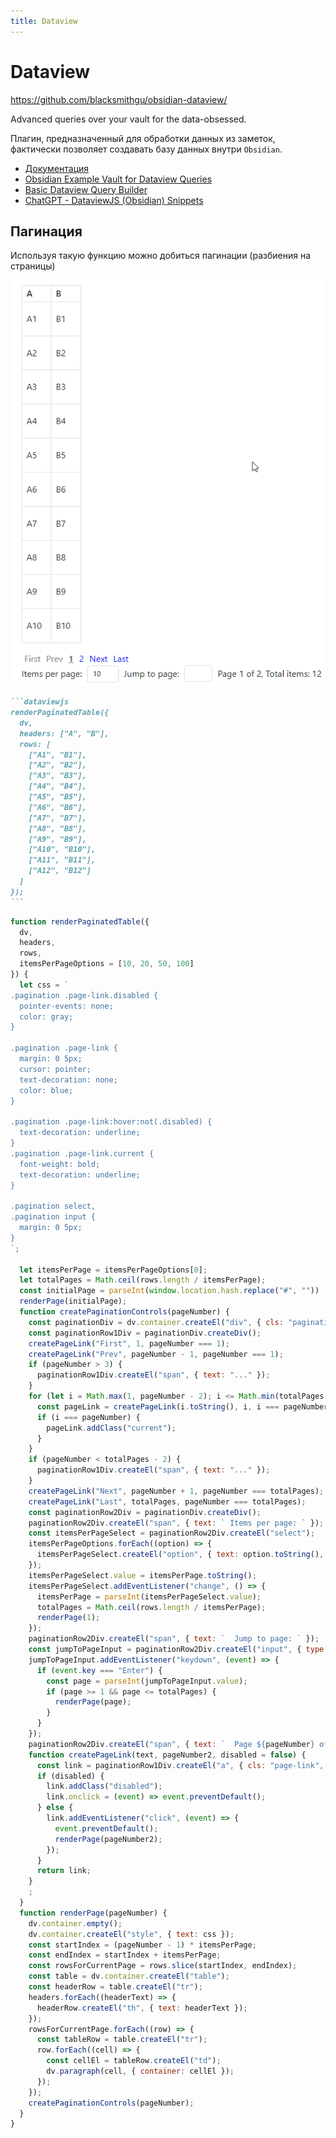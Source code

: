 ```yaml
---
title: Dataview
---
```


# Dataview

<https://github.com/blacksmithgu/obsidian-dataview/>

Advanced queries over your vault for the data-obsessed.

Плагин, предназначенный для обработки данных из заметок, фактически позволяет создавать базу данных внутри `Obsidian`.

- [Документация](https://blacksmithgu.github.io/obsidian-dataview/)
- [Obsidian Example Vault for Dataview Queries](https://github.com/s-blu/obsidian_dataview_example_vault)
- [Basic Dataview Query Builder](https://s-blu.github.io/basic-dataview-query-builder/)
- [ChatGPT - DataviewJS (Obsidian) Snippets](https://chatgpt.com/g/g-JuOzi3RXI-dataviewjs-obsidian-snippets)

## Пагинация

Используя такую функцию можно добиться пагинации (разбиения на страницы)

![](../!!files/dataview-pagination.png)

````markdown
```dataviewjs
renderPaginatedTable({
  dv,
  headers: ["A", "B"],
  rows: [
    ["A1", "B1"],
    ["A2", "B2"],
    ["A3", "B3"],
    ["A4", "B4"],
    ["A5", "B5"],
    ["A6", "B6"],
    ["A7", "B7"],
    ["A8", "B8"],
    ["A9", "B9"],
    ["A10", "B10"],
    ["A11", "B11"],
    ["A12", "B12"]
  ]
});
```
````

```js
function renderPaginatedTable({
  dv,
  headers,
  rows,
  itemsPerPageOptions = [10, 20, 50, 100]
}) {
  let css = `
.pagination .page-link.disabled {
  pointer-events: none;
  color: gray;
}

.pagination .page-link {
  margin: 0 5px;
  cursor: pointer;
  text-decoration: none;
  color: blue;
}

.pagination .page-link:hover:not(.disabled) {
  text-decoration: underline;
}
.pagination .page-link.current {
  font-weight: bold;
  text-decoration: underline;
}

.pagination select,
.pagination input {
  margin: 0 5px;
}
`;

  let itemsPerPage = itemsPerPageOptions[0];
  let totalPages = Math.ceil(rows.length / itemsPerPage);
  const initialPage = parseInt(window.location.hash.replace("#", "")) || 1;
  renderPage(initialPage);
  function createPaginationControls(pageNumber) {
    const paginationDiv = dv.container.createEl("div", { cls: "pagination" });
    const paginationRow1Div = paginationDiv.createDiv();
    createPageLink("First", 1, pageNumber === 1);
    createPageLink("Prev", pageNumber - 1, pageNumber === 1);
    if (pageNumber > 3) {
      paginationRow1Div.createEl("span", { text: "..." });
    }
    for (let i = Math.max(1, pageNumber - 2); i <= Math.min(totalPages, pageNumber + 2); i++) {
      const pageLink = createPageLink(i.toString(), i, i === pageNumber);
      if (i === pageNumber) {
        pageLink.addClass("current");
      }
    }
    if (pageNumber < totalPages - 2) {
      paginationRow1Div.createEl("span", { text: "..." });
    }
    createPageLink("Next", pageNumber + 1, pageNumber === totalPages);
    createPageLink("Last", totalPages, pageNumber === totalPages);
    const paginationRow2Div = paginationDiv.createDiv();
    paginationRow2Div.createEl("span", { text: ` Items per page: ` });
    const itemsPerPageSelect = paginationRow2Div.createEl("select");
    itemsPerPageOptions.forEach((option) => {
      itemsPerPageSelect.createEl("option", { text: option.toString(), value: option.toString() });
    });
    itemsPerPageSelect.value = itemsPerPage.toString();
    itemsPerPageSelect.addEventListener("change", () => {
      itemsPerPage = parseInt(itemsPerPageSelect.value);
      totalPages = Math.ceil(rows.length / itemsPerPage);
      renderPage(1);
    });
    paginationRow2Div.createEl("span", { text: `  Jump to page: ` });
    const jumpToPageInput = paginationRow2Div.createEl("input", { type: "number", attr: { min: 1, max: totalPages } });
    jumpToPageInput.addEventListener("keydown", (event) => {
      if (event.key === "Enter") {
        const page = parseInt(jumpToPageInput.value);
        if (page >= 1 && page <= totalPages) {
          renderPage(page);
        }
      }
    });
    paginationRow2Div.createEl("span", { text: `  Page ${pageNumber} of ${totalPages}, Total items: ${rows.length}` });
    function createPageLink(text, pageNumber2, disabled = false) {
      const link = paginationRow1Div.createEl("a", { cls: "page-link", text, href: `#${pageNumber2}` });
      if (disabled) {
        link.addClass("disabled");
        link.onclick = (event) => event.preventDefault();
      } else {
        link.addEventListener("click", (event) => {
          event.preventDefault();
          renderPage(pageNumber2);
        });
      }
      return link;
    }
    ;
  }
  function renderPage(pageNumber) {
    dv.container.empty();
    dv.container.createEl("style", { text: css });
    const startIndex = (pageNumber - 1) * itemsPerPage;
    const endIndex = startIndex + itemsPerPage;
    const rowsForCurrentPage = rows.slice(startIndex, endIndex);
    const table = dv.container.createEl("table");
    const headerRow = table.createEl("tr");
    headers.forEach((headerText) => {
      headerRow.createEl("th", { text: headerText });
    });
    rowsForCurrentPage.forEach((row) => {
      const tableRow = table.createEl("tr");
      row.forEach((cell) => {
        const cellEl = tableRow.createEl("td");
        dv.paragraph(cell, { container: cellEl });
      });
    });
    createPaginationControls(pageNumber);
  }
}
```
